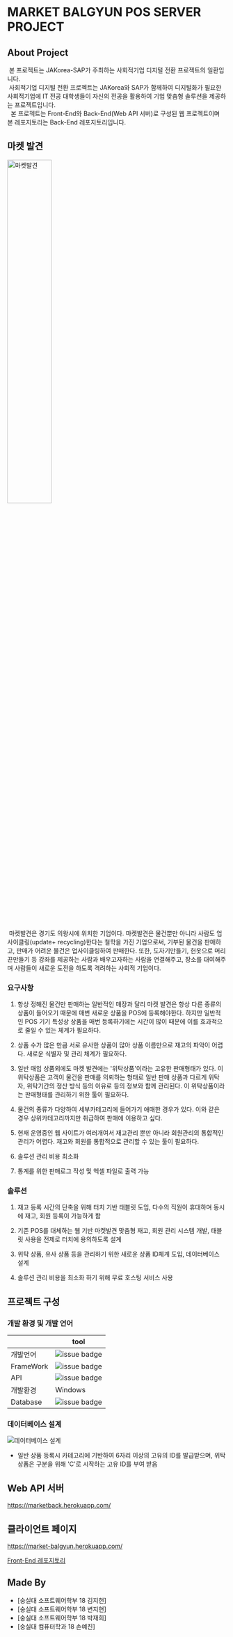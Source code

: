 # MARKET BALGYUN POS SERVER PROJECT
## About Project
&nbsp;본 프로젝트는 JAKorea-SAP가 주최하는 사회적기업 디지털 전환 프로젝트의 일환입니다.  
&nbsp;사회적기업 디지털 전환 프로젝트는 JAKorea와 SAP가 함께하여 디지털화가 필요한 사회적기업에
IT 전공 대학생들이 자신의 전공을 활용하여 기업 맞춤형 솔루션을 제공하는 프로젝트입니다.  
&nbsp; 본 프로젝트는 Front-End와 Back-End(Web API 서버)로 구성된 웹 프로젝트이며 본 레포지토리는 Back-End 레포지토리입니다.

## 마켓 발견
<img src="https://user-images.githubusercontent.com/42201356/103173485-a417fc00-489e-11eb-9c3d-3fcb69bf4ac3.png" alt="마켓발견" width="45%" height="45%">

&nbsp;마켓발견은 경기도 의왕시에 위치한 기업이다. 마켓발견은 물건뿐만 아니라 사람도 업사이클링(update+ recycling)한다는 철학을 가진 기업으로써, 기부된 물건을 판매하고, 판매가 어려운 물건은 업사이클링하여 판매한다. 또한, 도자기만들기, 헌옷으로 머리끈만들기 등 강좌를 제공하는 사람과 배우고자하는 사람을 연결해주고, 장소를 대여해주며 사람들이 새로운 도전을 하도록 격려하는 사회적 기업이다.

### 요구사항
  1. 항상 정해진 물건만 판매하는 일반적인 매장과 달리 마켓 발견은 항상 다른 종류의 상품이 들어오기 때문에 매번 새로운 상품을 POS에 등록해야한다. 하지만 일반적인 POS 기기 특성상 상품을 매번 등록하기에는 시간이 많이 때문에 이를 효과적으로 줄일 수 있는 체계가 필요하다.  
  
  2. 상품 수가 많은 만큼 서로 유사한 상품이 많아 상품 이름만으로 재고의 파악이 어렵다. 새로운 식별자 및 관리 체계가 필요하다.  
  
  3. 일반 매입 상품외에도 마켓 발견에는 '위탁상품'이라는 고유한 판매형태가 있다. 이 위탁상품은 고객이 물건을 판매를 의뢰하는 형태로 일반 판매 상품과 다르게 위탁자, 위탁기간의 정산 방식 등의 이유로 등의 정보와 함께 관리된다. 이 위탁상품이라는 판매형태를 관리하기 위한 툴이 필요하다.  
  
  4. 물건의 종류가 다양하여 세부카테고리에 들어가기 애매한 경우가 있다. 이와 같은 경우 상위카테고리까지만 취급하여 판매에 이용하고 싶다.  
  
  5. 현재 운영중인 웹 사이트가 여러개여서 재고관리 뿐만 아니라 회원관리의 통합적인 관리가 어렵다. 재고와 회원를 통합적으로 관리할 수 있는 툴이 필요하다.  
  
  6. 솔루션 관리 비용 최소화  
  
  7. 통계를 위한 판매로그 작성 및 엑셀 파일로 출력 가능
  
  
  
### 솔루션  
  1. 재고 등록 시간의 단축을 위해 터치 기반 태블릿 도입, 다수의 직원이 휴대하며 동시에 재고, 회원 등록이 가능하게 함  
  
  2. 기존 POS를 대체하는 웹 기반 마켓발견 맞춤형 재고, 회원 관리 시스템 개발, 태블릿 사용을 전제로 터치에 용의하도록 설계
  
  3. 위탁 상품, 유사 상품 등을 관리하기 위한 새로운 상품 ID체계 도입, 데이터베이스 설계  
  
  4. 솔루션 관리 비용을 최소화 하기 위해 무료 호스팅 서비스 사용  
  

## 프로젝트 구성
### 개발 환경 및 개발 언어
| | tool |
| ------ | ------ |
| 개발언어 | ![issue badge](https://img.shields.io/badge/Node.js-14.15.3-brightgreen) |
| FrameWork | ![issue badge](https://img.shields.io/badge/Express-4.16.1-blue) |
| API | ![issue badge](https://img.shields.io/badge/jwt-8.5.1-orange) |
| 개발환경 | Windows |
| Database | ![issue badge](https://img.shields.io/badge/mongoDB-4.4.0-yellowgreen) |


### 데이터베이스 설계
<img src="https://user-images.githubusercontent.com/42201356/103176644-cd448680-48b6-11eb-8134-719581909191.png" alt="데이터베이스 설계">


  + 일반 상품 등록시 카테고리에 기반하여 6자리 이상의 고유의 ID를 발급받으며, 위탁상품은 구분을 위해 'C'로 시작하는 고유 ID를 부여 받음  
  
## Web API 서버
https://marketback.herokuapp.com/

## 클라이언트 페이지
https://market-balgyun.herokuapp.com/  

<a href="https://github.com/pjh4400/MarketBalgyun">Front-End 레포지토리</a>

## Made By
- [숭실대 소프트웨어학부 18 김지헌]
- [숭실대 소프트웨어학부 18 변지현]
- [숭실대 소프트웨어학부 18 박재희]
- [숭실대 컴퓨터학과 18 손예진]

